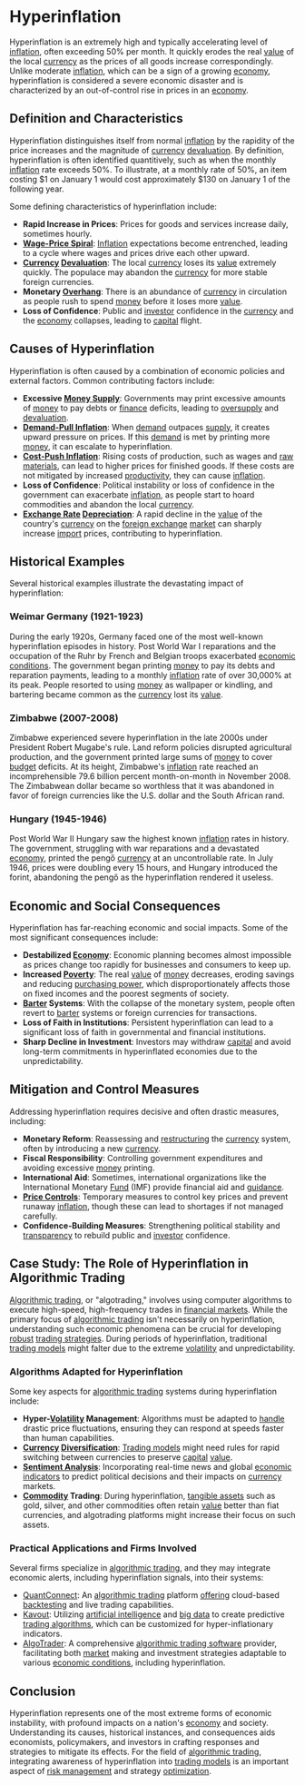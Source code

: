 # Hyperinflation

Hyperinflation is an extremely high and typically accelerating level of [inflation](../i/inflation.md), often exceeding 50% per month. It quickly erodes the real [value](../v/value.md) of the local [currency](../c/currency.md) as the prices of all goods increase correspondingly. Unlike moderate [inflation](../i/inflation.md), which can be a sign of a growing [economy](../e/economy.md), hyperinflation is considered a severe economic disaster and is characterized by an out-of-control rise in prices in an [economy](../e/economy.md).

## Definition and Characteristics

Hyperinflation distinguishes itself from normal [inflation](../i/inflation.md) by the rapidity of the price increases and the magnitude of [currency](../c/currency.md) [devaluation](../d/devaluation.md). By definition, hyperinflation is often identified quantitively, such as when the monthly [inflation](../i/inflation.md) rate exceeds 50%. To illustrate, at a monthly rate of 50%, an item costing $1 on January 1 would cost approximately $130 on January 1 of the following year.

Some defining characteristics of hyperinflation include:

- **Rapid Increase in Prices**: Prices for goods and services increase daily, sometimes hourly.
- **[Wage-Price Spiral](../w/wage-price_spiral.md)**: [Inflation](../i/inflation.md) expectations become entrenched, leading to a cycle where wages and prices drive each other upward.
- **[Currency](../c/currency.md) [Devaluation](../d/devaluation.md)**: The local [currency](../c/currency.md) loses its [value](../v/value.md) extremely quickly. The populace may abandon the [currency](../c/currency.md) for more stable foreign currencies.
- **Monetary [Overhang](../o/overhang.md)**: There is an abundance of [currency](../c/currency.md) in circulation as people rush to spend [money](../m/money.md) before it loses more [value](../v/value.md).
- **Loss of Confidence**: Public and [investor](../i/investor.md) confidence in the [currency](../c/currency.md) and the [economy](../e/economy.md) collapses, leading to [capital](../c/capital.md) flight.

## Causes of Hyperinflation

Hyperinflation is often caused by a combination of economic policies and external factors. Common contributing factors include:

- **Excessive [Money Supply](../m/money_supply.md)**: Governments may print excessive amounts of [money](../m/money.md) to pay debts or [finance](../f/finance.md) deficits, leading to [oversupply](../o/oversupply.md) and [devaluation](../d/devaluation.md).
- **[Demand-Pull Inflation](../d/demand-pull_inflation.md)**: When [demand](../d/demand.md) outpaces [supply](../s/supply.md), it creates upward pressure on prices. If this [demand](../d/demand.md) is met by printing more [money](../m/money.md), it can escalate to hyperinflation.
- **[Cost-Push Inflation](../c/cost-push.md)**: Rising costs of production, such as wages and [raw materials](../r/raw_materials.md), can lead to higher prices for finished goods. If these costs are not mitigated by increased [productivity](../p/productivity.md), they can cause [inflation](../i/inflation.md).
- **Loss of Confidence**: Political instability or loss of confidence in the government can exacerbate [inflation](../i/inflation.md), as people start to hoard commodities and abandon the local [currency](../c/currency.md).
- **[Exchange Rate](../e/exchange_rate.md) [Depreciation](../d/depreciation.md)**: A rapid decline in the [value](../v/value.md) of the country's [currency](../c/currency.md) on the [foreign exchange](../f/foreign_exchange.md) [market](../m/market.md) can sharply increase [import](../i/import.md) prices, contributing to hyperinflation.

## Historical Examples

Several historical examples illustrate the devastating impact of hyperinflation:

### Weimar Germany (1921-1923)

During the early 1920s, Germany faced one of the most well-known hyperinflation episodes in history. Post World War I reparations and the occupation of the Ruhr by French and Belgian troops exacerbated [economic conditions](../e/economic_conditions.md). The government began printing [money](../m/money.md) to pay its debts and reparation payments, leading to a monthly [inflation](../i/inflation.md) rate of over 30,000% at its peak. People resorted to using [money](../m/money.md) as wallpaper or kindling, and bartering became common as the [currency](../c/currency.md) lost its [value](../v/value.md).

### Zimbabwe (2007-2008)

Zimbabwe experienced severe hyperinflation in the late 2000s under President Robert Mugabe's rule. Land reform policies disrupted agricultural production, and the government printed large sums of [money](../m/money.md) to cover [budget](../b/budget.md) deficits. At its height, Zimbabwe's [inflation](../i/inflation.md) rate reached an incomprehensible 79.6 billion percent month-on-month in November 2008. The Zimbabwean dollar became so worthless that it was abandoned in favor of foreign currencies like the U.S. dollar and the South African rand.

### Hungary (1945-1946)

Post World War II Hungary saw the highest known [inflation](../i/inflation.md) rates in history. The government, struggling with war reparations and a devastated [economy](../e/economy.md), printed the pengő [currency](../c/currency.md) at an uncontrollable rate. In July 1946, prices were doubling every 15 hours, and Hungary introduced the forint, abandoning the pengő as the hyperinflation rendered it useless.

## Economic and Social Consequences

Hyperinflation has far-reaching economic and social impacts. Some of the most significant consequences include:

- **Destabilized [Economy](../e/economy.md)**: Economic planning becomes almost impossible as prices change too rapidly for businesses and consumers to keep up.
- **Increased [Poverty](../p/poverty.md)**: The real [value](../v/value.md) of [money](../m/money.md) decreases, eroding savings and reducing [purchasing power](../p/purchasing_power.md), which disproportionately affects those on fixed incomes and the poorest segments of society.
- **[Barter](../b/barter.md) Systems**: With the collapse of the monetary system, people often revert to [barter](../b/barter.md) systems or foreign currencies for transactions.
- **Loss of Faith in Institutions**: Persistent hyperinflation can lead to a significant loss of faith in governmental and financial institutions.
- **Sharp Decline in Investment**: Investors may withdraw [capital](../c/capital.md) and avoid long-term commitments in hyperinflated economies due to the unpredictability.

## Mitigation and Control Measures

Addressing hyperinflation requires decisive and often drastic measures, including:

- **Monetary Reform**: Reassessing and [restructuring](../r/restructuring.md) the [currency](../c/currency.md) system, often by introducing a new [currency](../c/currency.md).
- **Fiscal Responsibility**: Controlling government expenditures and avoiding excessive [money](../m/money.md) printing.
- **International Aid**: Sometimes, international organizations like the International Monetary [Fund](../f/fund.md) (IMF) provide financial aid and [guidance](../g/guidance.md).
- **[Price Controls](../p/price_controls.md)**: Temporary measures to control key prices and prevent runaway [inflation](../i/inflation.md), though these can lead to shortages if not managed carefully.
- **Confidence-Building Measures**: Strengthening political stability and [transparency](../t/transparency.md) to rebuild public and [investor](../i/investor.md) confidence.

## Case Study: The Role of Hyperinflation in Algorithmic Trading

[Algorithmic trading](../a/accountability.md), or "algotrading," involves using computer algorithms to execute high-speed, high-frequency trades in [financial markets](../f/financial_market.md). While the primary focus of [algorithmic trading](../a/accountability.md) isn't necessarily on hyperinflation, understanding such economic phenomena can be crucial for developing [robust](../r/robust.md) [trading strategies](../t/trading_strategies.md). During periods of hyperinflation, traditional [trading models](../t/trading_models.md) might falter due to the extreme [volatility](../v/volatility.md) and unpredictability.

### Algorithms Adapted for Hyperinflation

Some key aspects for [algorithmic trading](../a/accountability.md) systems during hyperinflation include:

- **Hyper-[Volatility](../v/volatility.md) Management**: Algorithms must be adapted to [handle](../h/handle.md) drastic price fluctuations, ensuring they can respond at speeds faster than human capabilities.
- **[Currency](../c/currency.md) [Diversification](../d/diversification.md)**: [Trading models](../t/trading_models.md) might need rules for rapid switching between currencies to preserve [capital](../c/capital.md) [value](../v/value.md).
- **[Sentiment Analysis](../s/sentiment_analysis.md)**: Incorporating real-time news and global [economic indicators](../e/economic_indicators.md) to predict political decisions and their impacts on [currency](../c/currency.md) markets.
- **[Commodity](../c/commodity.md) Trading**: During hyperinflation, [tangible assets](../t/tangible_asset.md) such as gold, silver, and other commodities often retain [value](../v/value.md) better than fiat currencies, and algotrading platforms might increase their focus on such assets.

### Practical Applications and Firms Involved

Several firms specialize in [algorithmic trading](../a/accountability.md), and they may integrate economic alerts, including hyperinflation signals, into their systems:

- [QuantConnect](https://www.quantconnect.com/): An [algorithmic trading](../a/accountability.md) platform [offering](../o/offering.md) cloud-based [backtesting](../b/backtesting.md) and live trading capabilities.
- [Kavout](https://www.kavout.com/): Utilizing [artificial intelligence](../a/artificial_intelligence_in_trading.md) and [big data](../b/big_data_in_trading.md) to create predictive [trading algorithms](../t/trading_algorithms.md), which can be customized for hyper-inflationary indicators.
- [AlgoTrader](https://www.algotrader.com/): A comprehensive [algorithmic trading software](../a/algorithmic_trading_software.md) provider, facilitating both [market](../m/market.md) making and investment strategies adaptable to various [economic conditions](../e/economic_conditions.md), including hyperinflation.

## Conclusion

Hyperinflation represents one of the most extreme forms of economic instability, with profound impacts on a nation's [economy](../e/economy.md) and society. Understanding its causes, historical instances, and consequences aids economists, policymakers, and investors in crafting responses and strategies to mitigate its effects. For the field of [algorithmic trading](../a/accountability.md), integrating awareness of hyperinflation into [trading models](../t/trading_models.md) is an important aspect of [risk management](../r/risk_management.md) and strategy [optimization](../o/optimization.md).